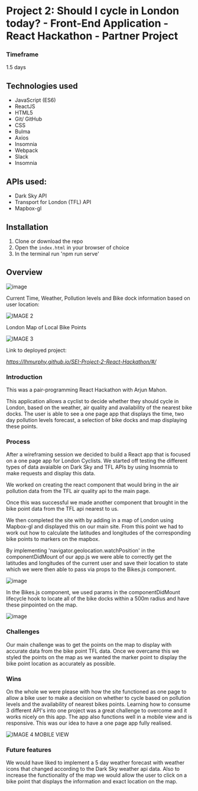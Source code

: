 # Project 2: Should I cycle in London today? - Front-End Application - React Hackathon - Partner Project

### Timeframe
1.5 days

## Technologies used
* JavaScript (ES6)
* ReactJS
* HTML5
* Git/ GitHub
* CSS
* Bulma
* Axios
* Insomnia
* Webpack
* Slack
* Insomnia

## APIs used:
* Dark Sky  API
* Transport for London (TFL) API
* Mapbox-gl

## Installation
1. Clone or download the repo
2. Open the `index.html` in your browser of choice
3. In the terminal run 'npm run serve'

## Overview


![image](https://user-images.githubusercontent.com/43292507/59607911-2a7d4a80-910c-11e9-9f55-f480e811c011.png)


Current Time, Weather, Pollution levels and Bike dock information based on user location:

![IMAGE 2](https://user-images.githubusercontent.com/43292507/59608118-9495ef80-910c-11e9-890f-69a3f6943f1a.jpg)


London Map of Local Bike Points

![IMAGE 3 ](https://user-images.githubusercontent.com/43292507/59608046-716b4000-910c-11e9-9713-fa3cf3d13001.jpg)

Link to deployed project:

_https://lhmurphy.github.io/SEI-Project-2-React-Hackathon/#/_

### Introduction

 This was a pair-programming React Hackathon with Arjun Mahon.

 This application allows a cyclist to decide whether they should cycle in London, based on the  weather, air quality and availability of the nearest bike docks. The user is able to see a one page app that displays the time, two day pollution levels forecast, a selection of bike docks and map displaying these points.

### Process

After a wireframing session we decided to build a React app that is focused on a one page app for London Cyclists. We started off testing the different types of data avaialble on Dark Sky and TFL APIs by using Insomnia to make requests and display this data.

We worked on creating the react component that would bring in the air pollution data from the TFL air quality api to the main page.

Once this was successful we made another component that brought in the bike point data from the TFL api nearest to us.

We then completed the site with by adding in a map of London using Mapbox-gl and displayed this on our main site. From this point we had to work out how to calculate the latitudes and longitudes of the corresponding bike points to markers on the mapbox.

By implementing 'navigator.geolocation.watchPosition' in the componentDidMount of our app.js we were able to correctly get the latitudes and longitudes of the current user and save their location to state which we were then able to pass via props to the Bikes.js component.


![image](https://user-images.githubusercontent.com/43292507/59607338-14bb5580-910b-11e9-8672-1fe4deb343c9.png)


In the Bikes.js component, we used params in the componentDidMount lifecycle hook to locate all of the bike docks within a 500m radius and have these pinpointed on the map.

![image](https://user-images.githubusercontent.com/43292507/59607725-c5c1f000-910b-11e9-9040-9dee56eec3ed.png)




### Challenges

 Our main challenge was to get the  points on the map to display with accurate data from the bike point TFL data. Once we overcame this we styled the points on the map as we wanted the marker point to display the bike point location as accurately as possible.

### Wins

 On the whole we were please with how the site functioned as one page to allow a bike user to make a decision on whether to cycle based on pollution levels and the availability of nearest bikes points. Learning how to consume 3 different API's into one project was a great challenge to overcome and it works nicely on this app. The app also functions well in a mobile view and is responsive. This was our idea to have a one page app fully realised.

 ![IMAGE 4 MOBILE VIEW](https://user-images.githubusercontent.com/43292507/59608850-26eac300-910e-11e9-98f1-b4089efee0a1.png)


### Future features

We would have liked to implement a 5 day weather forecast with weather icons that changed according to the Dark Sky weather api data. Also to increase the functionality of the map we would allow the user to click on a bike point that displays the information and exact location on the map.
